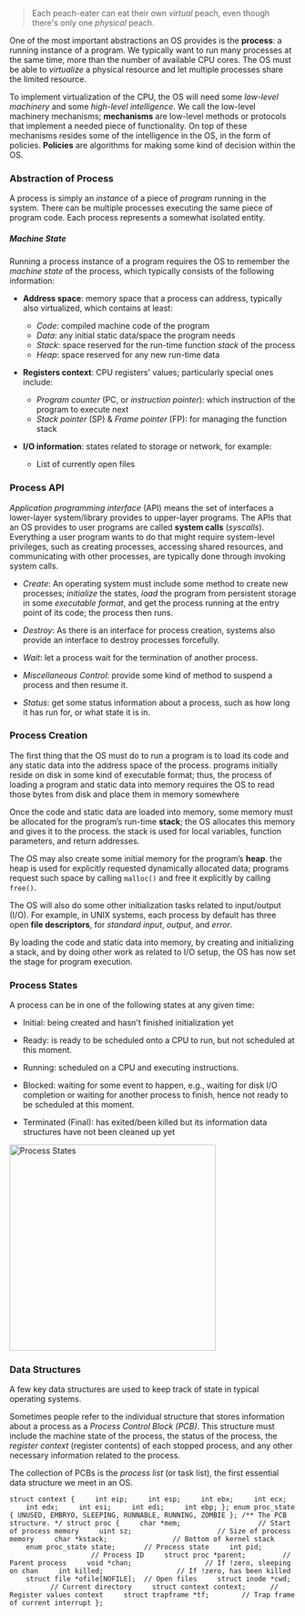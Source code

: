 > Each peach-eater can eat their own *virtual* peach, even though there's only
> one *physical* peach.

One of the most important abstractions an OS provides is the **process**: a running instance of a program. We typically want to run many processes at the same time, more than the number of available CPU cores. The OS must be able to *virtualize* a physical resource and let multiple processes share the limited resource.

To implement virtualization of the CPU, the OS will need some *low-level machinery* and some *high-level intelligence*. We call the low-level machinery mechanisms; **mechanisms** are low-level methods or protocols that implement a needed piece of functionality. On top of these mechanisms resides some of the intelligence in the OS, in the form of policies. **Policies** are algorithms for making some kind of decision within the OS.

### Abstraction of Process

A process is simply an *instance* of a piece of *program* running in the system. There can be multiple processes executing the same piece of program code. Each process represents a somewhat isolated entity.

##### Machine State

Running a process instance of a program requires the OS to remember the *machine state* of the process, which typically consists of the following information:

- **Address space**: memory space that a process can address, typically also virtualized, which contains at least:
  
  - *Code*: compiled machine code of the program
  - *Data*: any initial static data/space the program needs
  - *Stack*: space reserved for the run-time function *stack* of the process
  - *Heap*: space reserved for any new run-time data

- **Registers context**: CPU registers' values; particularly special ones include:
  
  - *Program counter* (PC, or *instruction pointer*): which instruction of the program to execute next
  - *Stack pointer* (SP) & *Frame pointer* (FP): for managing the function stack

- **I/O information**: states related to storage or network, for example:
  
  - List of currently open files

### Process API

*Application programming interface* (API) means the set of interfaces a lower-layer system/library provides to upper-layer programs. The APIs that an OS provides to user programs are called **system calls** (*syscalls*). Everything a user program wants to do that might require system-level privileges, such as creating processes, accessing shared resources, and communicating with other processes, are typically done through invoking system calls.

- *Create*: An operating system must include some method to create new processes; *initialize* the states, *load* the program from persistent storage in some *executable format*, and get the process running at the entry point of its code; the process then runs. 

- *Destroy*: As there is an interface for process creation, systems also provide an interface to destroy processes forcefully.

- *Wait*: let a process wait for the termination of another process.

- *Miscellaneous Control*: provide some kind of method to suspend a process and then resume it.

- *Status*: get some status information about a process, such as how long it has run for, or what state it is in.

### Process Creation

The first thing that the OS must do to run a program is to load its code and any static data into the address space of the process. programs initially reside on disk in some kind of executable format; thus, the process of loading a program and static data into memory requires the OS to read those bytes from disk and place them in memory somewhere

Once the code and static data are loaded into memory, some memory must be allocated for the program’s run-time **stack**; the OS allocates this memory and gives it to the process. the stack is used for local variables, function parameters, and return addresses.

The OS may also create some initial memory for the program’s **heap**. the heap is used for explicitly requested dynamically allocated data; programs request such space by calling `malloc()` and free it explicitly by calling `free()`.

The OS will also do some other initialization tasks related to input/output (I/O). For example, in UNIX systems, each process by default has three open **file descriptors**, for *standard input*, *output*, and *error*.

By loading the code and static data into memory, by creating and initializing a stack, and by doing other work as related to I/O setup, the OS has now set the stage for program execution.

### Process States

A process can be in one of the following states at any given time:

- Initial: being created and hasn't finished initialization yet

- Ready: is ready to be scheduled onto a CPU to run, but not scheduled at this moment.

- Running: scheduled on a CPU and executing instructions.

- Blocked: waiting for some event to happen, e.g., waiting for disk I/O completion or waiting for another process to finish, hence not ready to be scheduled at this moment.

- Terminated (Final): has exited/been killed but its information data structures have not been cleaned up yet 

<img title="" src="file:///home/elabyad/CLionProjects/OSTEP/notes/assets/process-states.png" alt="Process States" width="362" data-align="center">

### Data Structures

A few key data structures are used to keep track of state in typical operating systems. 

Sometimes people refer to the individual structure that stores information about a process as a *Process Control Block (PCB)*. This structure must include the machine state of the process, the status of the process, the *register context* (register contents) of each stopped process, and any other necessary information related to the process.

The collection of PCBs is the *process list* (or task list), the first essential data structure we meet in an OS.

`struct context {
    int eip;
    int esp;
    int ebx;
    int ecx;
    int edx;
    int esi;
    int edi;
    int ebp;
};
enum proc_state { UNUSED, EMBRYO, SLEEPING,
RUNNABLE, RUNNING, ZOMBIE };
/** The PCB structure. */
struct proc {
    char *mem;                   // Start of process memory
    uint sz;                     // Size of process memory
    char *kstack;                // Bottom of kernel stack
    enum proc_state state;       // Process state
    int pid;                     // Process ID
    struct proc *parent;         // Parent process
    void *chan;                  // If !zero, sleeping on chan
    int killed;                  // If !zero, has been killed
    struct file *ofile[NOFILE];  // Open files
    struct inode *cwd;           // Current directory
    struct context context;      // Register values context
    struct trapframe *tf;        // Trap frame of current interrupt
};`
